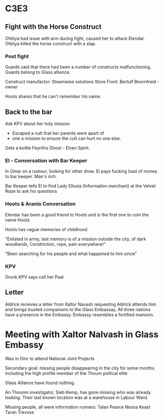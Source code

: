 # C3E3

## Fight with the Horse Construct

Ofeliya had issue with arm during fight, caused her to attack Elendar.
Ofeliya killed the horse construct with a slap.

### Post fight

Guards said that there had been a number of constructs malfunctioning.  Guards belong to Glass alliance. 

Construct manufactor: 
Steamwise solutions Store Front: Bertulf Beornfreid - owner

Hoots shares that he can't remember his name.

## Back to the bar

Ask KPV about her holy mission
- Escaped a cult that her parents were apart of
- one a mission to ensure the cult can hurt no one else. 

Gets a bottle Feyriths Ghost - Elven Spirit.


### El - Conversation with Bar Keeper
In Omar on a rumour, looking for other drow.  El pays fucking load of money to bar keeper.  Man's rich.

Bar Keeper tells El to find Lady Ellusia (Information merchant) at the Velvet Rope to ask his questions


### Hoots & Aranis Conversation
Elendar has been a good friend to Hoots and is the first one to coin the name Hoots

Hoots has vague memories of childhood.

"Enlisted in army, last memory is of a mission outside the city, of dark woodlands, 
Constriction,
rope, 
pain everywhere!"

"Been searching for his people and what happened to him since"


### KPV
Drunk KPV says call her Paal


## Letter
Aldrick receives a letter from Xaltor Navash requesting Aldrick attends him and brings trusted companions to the Glass Embassay, 
All three nations have a presence in the Embassy. Embassy resembles a fortified mansion. 


# Meeting with Xaltor Nalvash in Glass Embassy 
Was in Omr to attend National Joint Projects

Secondary goal: missing people disappearing in the city for some months including the high profile member of the Thoum poltical elite

Glass Alliance have found nothing.

An Thoumn investigator, Sieb Kemp, has gone missing who was already looking.   Their last known location was at a warehouse in Labour Ward.

Missing people, all were information runners:
Talan Pearce
Nessa Keast
Taran Trevose








